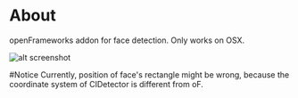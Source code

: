 # About
openFrameworks addon for face detection.
Only works on OSX.

![alt screenshot](http://cdn-ak.f.st-hatena.com/images/fotolife/n/nistetsurooy/20121020/20121020205152.png)

#Notice
Currently, position of face's rectangle might be wrong,
because the coordinate system of CIDetector is different from oF.